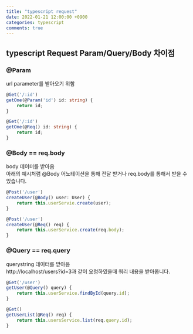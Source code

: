 ```yaml
---
title: "typescript request"
date: 2022-01-21 12:00:00 +0900
categories: typescript
comments: true
---
```


## typescript Request Param/Query/Body 차이점

### @Param
url parameter를 받아오기 위함

```typescript
@Get('/:id')
getOne(@Param('id') id: string) {
    return id;
}
```
```typescript
@Get('/:id')
getOne(@Req() id: string) {
    return id;
}
```
### @Body == req.body
body 데이터를 받아옴<br>
아래의 예시처럼 @Body 어노테이션을 통해 전달 받거나 req.body를 통해서 받을 수 있습니다.

```typescript
@Post('/user')
createUser(@Body() user: User) {
    return this.userServie.create(user);
}
```
```typescript
@Post('/user')
createUser(@Req() req) {
    return this.userService.create(req.body);
}
```

### @Query == req.query
querystring 데이터를 받아옴<br>
http://localhost/users?id=3과 같이 요청하였을때 쿼리 내용을 받아옵니다.

```typescript
@Get('/user')
getUser(@Query() query) {
    return this.userService.findById(query.id);
}
```
```typescript
@Get()
getUserList(@Req() req) {
    return this.usersService.list(req.query.id);
}
```

